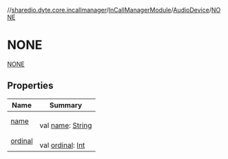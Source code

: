 //[shared](../../../../../index.md)[io.dyte.core.incallmanager](../../../index.md)/[InCallManagerModule](../../index.md)/[AudioDevice](../index.md)/[NONE](index.md)

# NONE


[NONE](index.md)

## Properties

| Name | Summary |
|---|---|
| [name](../../-audio-manager-state/-r-u-n-n-i-n-g/index.md#-372974862%2FProperties%2F-270334668) | <br/>val [name](../../-audio-manager-state/-r-u-n-n-i-n-g/index.md#-372974862%2FProperties%2F-270334668): [String](https://kotlinlang.org/api/latest/jvm/stdlib/kotlin/-string/index.html) |
| [ordinal](../../-audio-manager-state/-r-u-n-n-i-n-g/index.md#-739389684%2FProperties%2F-270334668) | <br/>val [ordinal](../../-audio-manager-state/-r-u-n-n-i-n-g/index.md#-739389684%2FProperties%2F-270334668): [Int](https://kotlinlang.org/api/latest/jvm/stdlib/kotlin/-int/index.html) |
